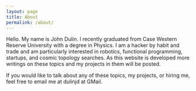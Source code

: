 ```yaml
---
layout: page
title: About
permalink: /about/
---
```


Hello.  My name is John Dulin.  I recently graduated from Case Western Reserve University
with a degree in Physics.  I am a hacker by habit and trade and am particularly
interested in robotics, functional programming, startups, and
cosmic topology searches.  As this website is developed more writings
on these topics and my projects in them will be posted.

If you would like to talk about any of these topics, my projects, or hiring me, 
feel free to email me at dulinjd at GMail.
